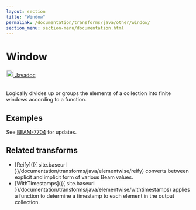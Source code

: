 ```yaml
---
layout: section
title: "Window"
permalink: /documentation/transforms/java/other/window/
section_menu: section-menu/documentation.html
---
```

<!--
Licensed under the Apache License, Version 2.0 (the "License");
you may not use this file except in compliance with the License.
You may obtain a copy of the License at

http://www.apache.org/licenses/LICENSE-2.0

Unless required by applicable law or agreed to in writing, software
distributed under the License is distributed on an "AS IS" BASIS,
WITHOUT WARRANTIES OR CONDITIONS OF ANY KIND, either express or implied.
See the License for the specific language governing permissions and
limitations under the License.
-->
# Window
<table align="left">
    <a target="_blank" class="button"
        href="https://beam.apache.org/releases/javadoc/current/index.html?org/apache/beam/sdk/transforms/windowing/Window.html">
      <img src="https://beam.apache.org/images/logos/sdks/java.png" width="20px" height="20px"
           alt="Javadoc" />
     Javadoc
    </a>
</table>
<br>
Logically divides up or groups the elements of a collection into finite
windows according to a function.

## Examples
See [BEAM-7704](https://issues.apache.org/jira/browse/BEAM-7704) for updates.

## Related transforms 
* [Reify]({{ site.baseurl }}/documentation/transforms/java/elementwise/reify)
  converts between explicit and implicit form of various Beam values.
* [WithTimestamps]({{ site.baseurl }}/documentation/transforms/java/elementwise/withtimestamps)
  applies a function to determine a timestamp to each element in the output collection.